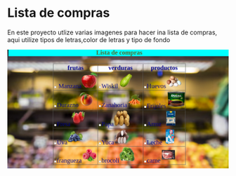 # Lista de compras

En este proyecto utlize varias imagenes para hacer ina lista de compras, aqui utilize tipos de letras,color de letras y tipo de fondo

![Demon](image.png)